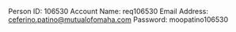 Person ID: 106530
Account Name: req106530
Email Address: ceferino.patino@mutualofomaha.com
Password: moopatino106530
